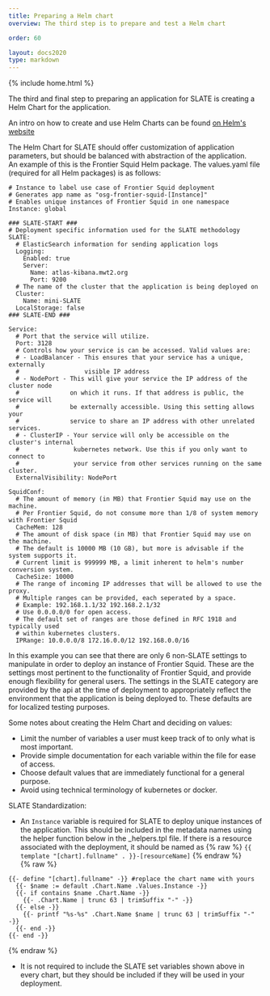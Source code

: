 ```yaml
---
title: Preparing a Helm chart
overview: The third step is to prepare and test a Helm chart

order: 60

layout: docs2020
type: markdown
---
```

{% include home.html %}

The third and final step to preparing an application for SLATE is creating a Helm Chart for the application.

An intro on how to create and use Helm Charts can be found [on Helm's website](https://helm.sh/docs/chart_template_guide/getting_started/)

The Helm Chart for SLATE should offer customization of application parameters, but should be balanced with abstraction of the application.  
An example of this is the Frontier Squid Helm package. The values.yaml file (required for all Helm packages) is as follows:  
```
# Instance to label use case of Frontier Squid deployment
# Generates app name as "osg-frontier-squid-[Instance]"
# Enables unique instances of Frontier Squid in one namespace
Instance: global

### SLATE-START ###
# Deployment specific information used for the SLATE methodology
SLATE:
  # ElasticSearch information for sending application logs
  Logging:
    Enabled: true
    Server:
      Name: atlas-kibana.mwt2.org
      Port: 9200
  # The name of the cluster that the application is being deployed on
  Cluster:
    Name: mini-SLATE
  LocalStorage: false
### SLATE-END ###

Service:
  # Port that the service will utilize.
  Port: 3128
  # Controls how your service is can be accessed. Valid values are:
  # - LoadBalancer - This ensures that your service has a unique, externally
  #                  visible IP address
  # - NodePort - This will give your service the IP address of the cluster node 
  #              on which it runs. If that address is public, the service will 
  #              be externally accessible. Using this setting allows your 
  #              service to share an IP address with other unrelated services. 
  # - ClusterIP - Your service will only be accessible on the cluster's internal 
  #               kubernetes network. Use this if you only want to connect to 
  #               your service from other services running on the same cluster. 
  ExternalVisibility: NodePort

SquidConf:
  # The amount of memory (in MB) that Frontier Squid may use on the machine.
  # Per Frontier Squid, do not consume more than 1/8 of system memory with Frontier Squid
  CacheMem: 128
  # The amount of disk space (in MB) that Frontier Squid may use on the machine.
  # The default is 10000 MB (10 GB), but more is advisable if the system supports it.
  # Current limit is 999999 MB, a limit inherent to helm's number conversion system.
  CacheSize: 10000
  # The range of incoming IP addresses that will be allowed to use the proxy.
  # Multiple ranges can be provided, each seperated by a space.
  # Example: 192.168.1.1/32 192.168.2.1/32
  # Use 0.0.0.0/0 for open access.
  # The default set of ranges are those defined in RFC 1918 and typically used 
  # within kubernetes clusters. 
  IPRange: 10.0.0.0/8 172.16.0.0/12 192.168.0.0/16
```  
In this example you can see that there are only 6 non-SLATE settings to manipulate in order to deploy an instance of Frontier Squid. These are the settings most pertinent to the functionality of Frontier Squid, and provide enough flexibility for general users. The settings in the SLATE category are provided by the api at the time of deployment to appropriately reflect the environment that the application is being deployed to. These defaults are for localized testing purposes.

Some notes about creating the Helm Chart and deciding on values:
* Limit the number of variables a user must keep track of to only what is most important.
* Provide simple documentation for each variable within the file for ease of access.
* Choose default values that are immediately functional for a general purpose.
* Avoid using technical terminology of kubernetes or docker.

SLATE Standardization:
* An `Instance` variable is required for SLATE to deploy unique instances of the application. This should be included in the metadata names using the helper function below in the _helpers.tpl file. If there is a resource associated with the deployment, it should be named as {% raw %} `{{ template "[chart].fullname" . }}-[resourceName]` {% endraw %}  
{% raw %}
```
{{- define "[chart].fullname" -}} #replace the chart name with yours
  {{- $name := default .Chart.Name .Values.Instance -}}
  {{- if contains $name .Chart.Name -}}
    {{- .Chart.Name | trunc 63 | trimSuffix "-" -}}
  {{- else -}}
    {{- printf "%s-%s" .Chart.Name $name | trunc 63 | trimSuffix "-" -}}
  {{- end -}}
{{- end -}}
```
{% endraw %}
* It is not required to include the SLATE set variables shown above in every chart, but they should be included if they will be used in your deployment.
